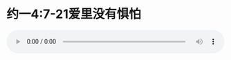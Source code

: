 # 约一4:7-21爱里没有惧怕

<audio style="width: 100%;" preload="false" controls controlslist="nodownload"><source src="//cdn.simai.ml/audio/mp3/old/12356.mp3" type="audio/mpeg">Your browser does not support the audio element.</audio>


